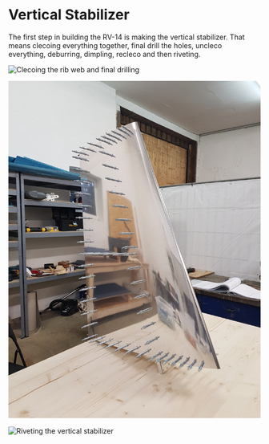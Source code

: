 # Vertical Stabilizer

The first step in building the RV-14 is making the vertical stabilizer. That means clecoing everything together, final drill the holes, uncleco everything, deburring, dimpling, recleco and then riveting.

![Clecoing the rib web and final drilling](../.gitbook/assets/20181028_003151.jpg)

![Assembled vertical stabilizer](../.gitbook/assets/20181028_141402.jpg)

![Riveting the vertical stabilizer](../.gitbook/assets/20181028_223036.jpg)



